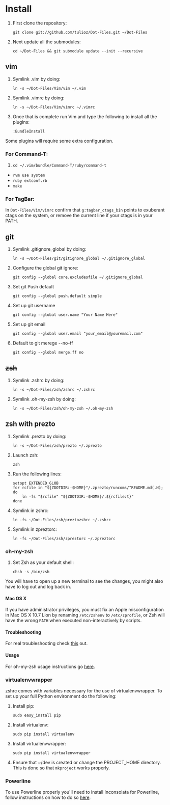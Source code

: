 Install
=======
1. First clone the repository:

    `git clone git://github.com/tulioz/Dot-Files.git ~/Dot-Files`

2. Next update all the submodules:

    `cd ~/Dot-Files && git submodule update --init --recursive`

## vim
1. Symlink .vim by doing:

    `ln -s ~/Dot-Files/Vim/vim ~/.vim`

2. Symlink .vimrc by doing:

    `ln -s ~/Dot-Files/Vim/vimrc ~/.vimrc`

3. Once that is complete run Vim and type the following to install all the plugins:

    `:BundleInstall`

Some plugins will require some extra configuration.

### For Command-T:
1. `cd ~/.vim/bundle/Command-T/ruby/command-t`
* `rvm use system`
* `ruby extconf.rb`
* `make`

### For TagBar:
In `Dot-Files/Vim/vimrc` confirm that `g:tagbar_ctags_bin` points to exuberant ctags on the
system, or remove the current line if your ctags is in your PATH.

## git
1. Symlink .gitignore_global by doing:

    `ln -s ~/Dot-Files/git/gitignore_global ~/.gitignore_global`

2. Configure the global git ignore:

    `git config --global core.excludesfile ~/.gitignore_global`

3. Set git Push default

    `git config --global push.default simple`

4. Set up git username

    `git config --global user.name "Your Name Here"`

5. Set up git email

    `git config --global user.email "your_email@youremail.com"`

6. Default to git merege --no-ff

    `git config --global merge.ff no`

## ~~zsh~~
1. Symlink .zshrc by doing:

    `ln -s ~/Dot-Files/zsh/zshrc ~/.zshrc`

2. Symlink .oh-my-zsh by doing:

    `ln -s ~/Dot-Files/zsh/oh-my-zsh ~/.oh-my-zsh`

## zsh with prezto
1. Symlink .prezto by doing:

    `ln -s ~/Dot-Files/zsh/prezto ~/.zprezto`

2. Launch zsh:

    `zsh`

3. Run the following lines:

    ```
    setopt EXTENDED_GLOB
    for rcfile in "${ZDOTDIR:-$HOME}"/.zprezto/runcoms/^README.md(.N); do
        ln -fs "$rcfile" "${ZDOTDIR:-$HOME}/.${rcfile:t}"
    done
    ```

4. Symlink in zshrc:

    `ln -fs ~/Dot-Files/zsh/preztozshrc ~/.zshrc`

5. Symlink in zpreztorc:

    `ln -fs ~/Dot-Files/zsh/zpreztorc ~/.zpreztorc`

### oh-my-zsh
1. Set Zsh as your default shell:

    `chsh -s /bin/zsh`

You will have to open up a new terminal to see the changes, you might also have to log out and log back in.

#### Mac OS X
If you have administrator privileges, you must fix an Apple misconfiguration
in Mac OS X 10.7 Lion by renaming `/etc/zshenv` to `/etc/zprofile`, or Zsh will
have the wrong `PATH` when executed non-interactively by scripts.

#### Troubleshooting
For real troubleshooting check [this](https://github.com/sorin-ionescu/oh-my-zsh#troubleshooting) out.

#### Usage
For oh-my-zsh usage instructions go [here](https://github.com/sorin-ionescu/oh-my-zsh#usage).

### virtualenvwrapper
zshrc comes with variables necessary for the use of virtualenvwrapper. To set up your full Python environment do the following:

1. Install pip:

    `sudo easy_install pip`

2. Install virtualenv:

    `sudo pip install virtualenv`

3. Install virtualenvwrapper:

    `sudo pip install virtualenvwrapper`

4. Ensure that ~/dev is created or change the PROJECT_HOME directory. This is done so that `mkproject` works properly.

### Powerline
To use Powerline properly you'll need to install Inconsolata for Powerline,
follow instructions on how to do so [here](https://powerline.readthedocs.org/en/latest/fontpatching.html).
